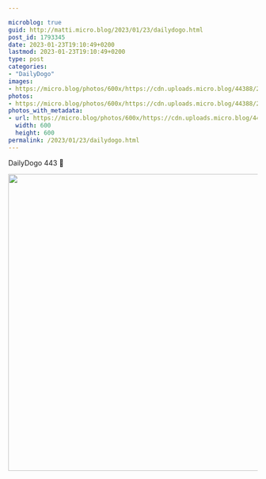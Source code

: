 ```yaml
---

microblog: true
guid: http://matti.micro.blog/2023/01/23/dailydogo.html
post_id: 1793345
date: 2023-01-23T19:10:49+0200
lastmod: 2023-01-23T19:10:49+0200
type: post
categories:
- "DailyDogo"
images:
- https://micro.blog/photos/600x/https://cdn.uploads.micro.blog/44388/2023/b1c85361e5.jpg
photos:
- https://micro.blog/photos/600x/https://cdn.uploads.micro.blog/44388/2023/b1c85361e5.jpg
photos_with_metadata:
- url: https://micro.blog/photos/600x/https://cdn.uploads.micro.blog/44388/2023/b1c85361e5.jpg
  width: 600
  height: 600
permalink: /2023/01/23/dailydogo.html
---
```

DailyDogo 443 🐶

<img src="/media/uploads/2023/b1c85361e5.jpg" width="600" height="600" alt="" />
